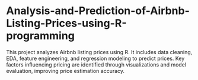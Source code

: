 # Analysis-and-Prediction-of-Airbnb-Listing-Prices-using-R-programming
This project analyzes Airbnb listing prices using R. It includes data cleaning, EDA, feature engineering, and regression modeling to predict prices. Key factors influencing pricing are identified through visualizations and model evaluation, improving price estimation accuracy.

